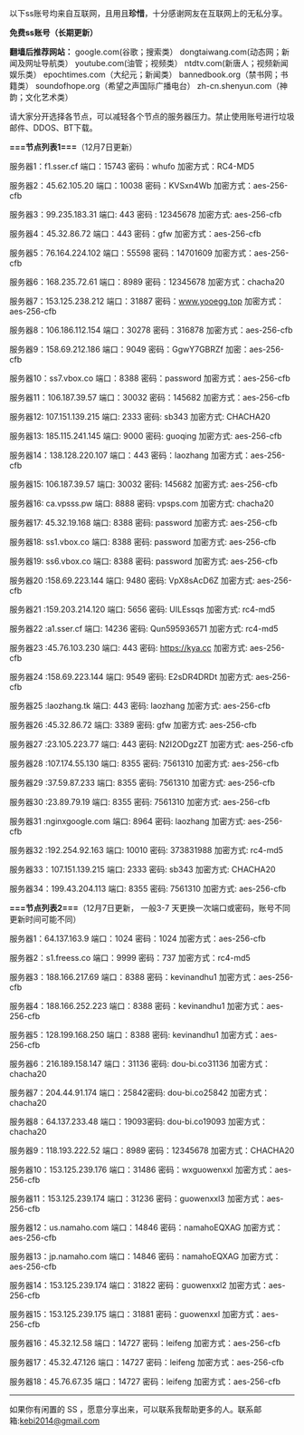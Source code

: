 以下ss账号均来自互联网，且用且**珍惜**，十分感谢网友在互联网上的无私分享。

**免费ss账号（长期更新）**

**翻墙后推荐网站：** google.com(谷歌；搜索类） dongtaiwang.com(动态网；新闻及网址导航类）  youtube.com(油管；视频类）  ntdtv.com(新唐人；视频新闻娱乐类）    epochtimes.com（大纪元；新闻类）   bannedbook.org（禁书网；书籍类）   soundofhope.org（希望之声国际广播电台）
    zh-cn.shenyun.com（神韵；文化艺术类）

请大家分开选择各节点，可以减轻各个节点的服务器压力。禁止使用账号进行垃圾邮件、DDOS、BT下载。

**===节点列表1===**（12月7日更新）

服务器1：f1.sser.cf
端口：15743
密码：whufo
加密方式：RC4-MD5

服务器2：45.62.105.20
端口：10038
密码：KVSxn4Wb
加密方式：aes-256-cfb


服务器3：99.235.183.31
端口:  443
密码 : 12345678
加密方式: aes-256-cfb


服务器4：45.32.86.72
端口：443
密码：gfw
加密方式：aes-256-cfb


服务器5：76.164.224.102
端口：55598
密码：14701609
加密方式：aes-256-cfb


服务器6：168.235.72.61
端口：8989
密码：12345678
加密方式：chacha20

服务器7：153.125.238.212
端口：31887
密码：www.yooegg.top
加密方式：aes-256-cfb

服务器8：106.186.112.154
端口：30278
密码：316878
加密方式：aes-256-cfb

服务器9：158.69.212.186
端口：9049
密码：GgwY7GBRZf
加密：aes-256-cfb

服务器10：ss7.vbox.co
端口：8388
密码：password
加密方式：aes-256-cfb


服务器11：106.187.39.57
端口：30032
密码：145682
加密方式：aes-256-cfb

服务器12: 107.151.139.215
端口: 2333
密码: sb343
加密方式: CHACHA20


服务器13: 185.115.241.145
端口: 9000
密码: guoqing
加密方式: aes-256-cfb

服务器14：138.128.220.107
端口：443
密码：laozhang
加密方式：aes-256-cfb


服务器15: 106.187.39.57
端口: 30032
密码: 145682
加密方式: aes-256-cfb

服务器16: ca.vpsss.pw
端口: 8888
密码: vpsps.com
加密方式: chacha20

服务器17: 45.32.19.168
端口: 8388
密码: password
加密方式: aes-256-cfb

服务器18: ss1.vbox.co
端口: 8388
密码: password
加密方式: aes-256-cfb

服务器19: ss6.vbox.co
端口: 8388
密码: password
加密方式: aes-256-cfb

服务器20 :158.69.223.144
端口: 9480
密码: VpX8sAcD6Z
加密方式: aes-256-cfb

服务器21 :159.203.214.120
端口: 5656
密码: UILEssqs
加密方式: rc4-md5

服务器22 :a1.sser.cf
端口: 14236
密码: Qun595936571
加密方式: rc4-md5

服务器23 :45.76.103.230
端口: 443
密码: https://kya.cc
加密方式: aes-256-cfb

服务器24 :158.69.223.144 
端口: 9549
密码: E2sDR4DRDt
加密方式: aes-256-cfb


服务器25 :laozhang.tk
端口: 443
密码: laozhang
加密方式: aes-256-cfb

服务器26 :45.32.86.72
端口: 3389
密码: gfw
加密方式: aes-256-cfb

服务器27 :23.105.223.77
端口: 443
密码: N2I2ODgzZT
加密方式: aes-256-cfb

服务器28 :107.174.55.130
端口: 8355
密码: 7561310
加密方式: aes-256-cfb

服务器29 :37.59.87.233
端口: 8355
密码: 7561310
加密方式: aes-256-cfb

服务器30 :23.89.79.19
端口: 8355
密码: 7561310
加密方式: aes-256-cfb

服务器31 :nginxgoogle.com
端口: 8964
密码: laozhang
加密方式: aes-256-cfb

服务器32 :192.254.92.163
端口: 10010
密码: 373831988
加密方式: rc4-md5

服务器33：107.151.139.215
端口: 2333
密码: sb343
加密方式: CHACHA20

服务器34：199.43.204.113
端口: 8355
密码: 7561310
加密方式: aes-256-cfb



**===节点列表2===**（12月7日更新， 一般3-7 天更换一次端口或密码，账号不同更新时间可能不同）

服务器1：64.137.163.9  端口：1024 密码：1024   加密方式：aes-256-cfb

服务器2：s1.freess.co   端口：9999  密码：737  加密方式：rc4-md5

服务器3：188.166.217.69  端口：8388  密码：kevinandhu1   加密方式：aes-256-cfb

服务器4：188.166.252.223 端口：8388  密码：kevinandhu1   加密方式：aes-256-cfb

服务器5：128.199.168.250 端口：8388  密码: kevinandhu1  加密方式：aes-256-cfb

服务器6：216.189.158.147 端口：31136  密码: dou-bi.co31136 加密方式：chacha20

服务器7：204.44.91.174 端口：25842密码: dou-bi.co25842 加密方式：chacha20

服务器8：64.137.233.48 端口：19093密码: dou-bi.co19093 加密方式：chacha20

服务器9：118.193.222.52  端口：8989  密码：12345678  加密方式：CHACHA20

服务器10：153.125.239.176  端口：31486  密码：wxguowenxxl  加密方式：aes-256-cfb

服务器11：153.125.239.174  端口：31236  密码：guowenxxl3  加密方式：aes-256-cfb

服务器12：us.namaho.com  端口：14846  密码：namahoEQXAG  加密方式：aes-256-cfb

服务器13：jp.namaho.com  端口：14846  密码：namahoEQXAG  加密方式：aes-256-cfb

服务器14：153.125.239.174  端口：31822  密码：guowenxxl2  加密方式：aes-256-cfb

服务器15：153.125.239.175  端口：31881  密码：guowenxxl  加密方式：aes-256-cfb

服务器16：45.32.12.58    端口：14727  密码：leifeng  加密方式：aes-256-cfb

服务器17：45.32.47.126   端口：14727  密码：leifeng  加密方式：aes-256-cfb

服务器18：45.76.67.35   端口：14727  密码：leifeng  加密方式：aes-256-cfb




***


如果你有闲置的 SS ，愿意分享出来，可以联系我帮助更多的人。联系邮箱:kebi2014@gmail.com



